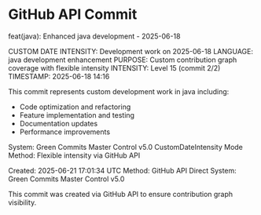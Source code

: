 # GitHub API Commit

feat(java): Enhanced java development - 2025-06-18

CUSTOM DATE INTENSITY: Development work on 2025-06-18
LANGUAGE: java development enhancement
PURPOSE: Custom contribution graph coverage with flexible intensity
INTENSITY: Level 15 (commit 2/2)
TIMESTAMP: 2025-06-18 14:16

This commit represents custom development work in java including:
- Code optimization and refactoring
- Feature implementation and testing
- Documentation updates
- Performance improvements

System: Green Commits Master Control v5.0 CustomDateIntensity Mode
Method: Flexible intensity via GitHub API

Created: 2025-06-21 17:01:34 UTC
Method: GitHub API Direct
System: Green Commits Master Control v5.0

This commit was created via GitHub API to ensure contribution graph visibility.
